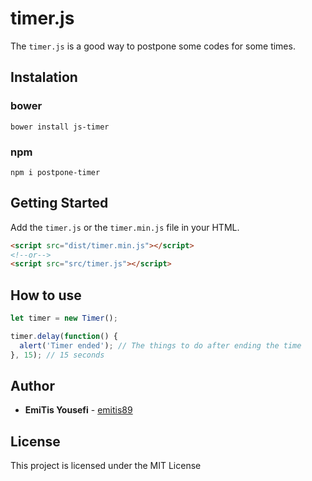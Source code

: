 # timer.js

The `timer.js` is a good way to postpone some codes for some times.

## Instalation

### bower
`
bower install js-timer
`
### npm
`
npm i postpone-timer
`

## Getting Started

Add the `timer.js` or the `timer.min.js` file in your HTML.

```html
<script src="dist/timer.min.js"></script>
<!--or-->
<script src="src/timer.js"></script>
```
## How to use

```js
let timer = new Timer();

timer.delay(function() {
  alert('Timer ended'); // The things to do after ending the time
}, 15); // 15 seconds 
```

## Author

* **EmiTis Yousefi** - [emitis89](https://github.com/emitis89)

## License

This project is licensed under the MIT License
